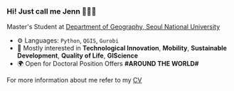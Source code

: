 ### Hi! Just call me Jenn 🙋🏻‍♀️

Master's Student at [Department of Geography, Seoul National University]([https://geog.snu.ac.kr/e_sub01/sub01.php])

- ⚙️ Languages: `Python`, `QGIS`, `Gurobi`
- 💬 Mostly interested in **Technological Innovation**, **Mobility**, **Sustainable Development**, **Quality of Life**, **GIScience**
- 🌍 Open for Doctoral Position Offers **#AROUND THE WORLD#**

For more information about me refer to my [CV]([https://github.com/gisyun/gisyun/blob/main/hyorimyun_cv_0820.pdf])

